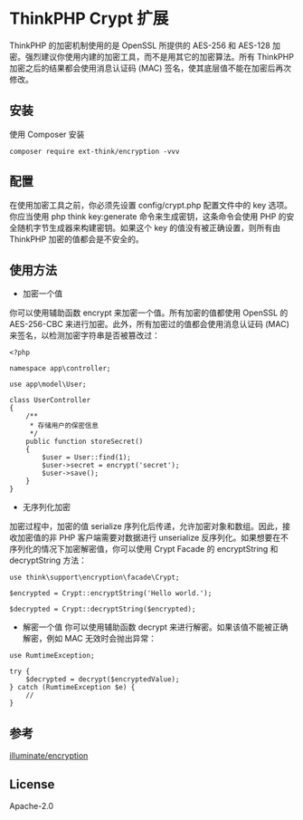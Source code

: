 ThinkPHP Crypt 扩展
===============

ThinkPHP 的加密机制使用的是 OpenSSL 所提供的 AES-256 和 AES-128 加密。强烈建议你使用内建的加密工具，而不是用其它的加密算法。所有 ThinkPHP 加密之后的结果都会使用消息认证码 (MAC) 签名，使其底层值不能在加密后再次修改。

## 安装

使用 Composer 安装

```
composer require ext-think/encryption -vvv
```

## 配置

在使用加密工具之前，你必须先设置 config/crypt.php 配置文件中的 key 选项。你应当使用 php think key:generate 命令来生成密钥，这条命令会使用 PHP 的安全随机字节生成器来构建密钥。如果这个 key 的值没有被正确设置，则所有由 ThinkPHP 加密的值都会是不安全的。

## 使用方法

- 加密一个值

你可以使用辅助函数 encrypt 来加密一个值。所有加密的值都使用 OpenSSL 的 AES-256-CBC 来进行加密。此外，所有加密过的值都会使用消息认证码 (MAC) 来签名，以检测加密字符串是否被篡改过：

```
<?php

namespace app\controller;

use app\model\User;

class UserController
{
    /**
     * 存储用户的保密信息
     */
    public function storeSecret()
    {
        $user = User::find(1);
        $user->secret = encrypt('secret');
        $user->save();
    }
}
```

- 无序列化加密

加密过程中，加密的值 serialize 序列化后传递，允许加密对象和数组。因此，接收加密值的非 PHP 客户端需要对数据进行 unserialize 反序列化。如果想要在不序列化的情况下加密解密值，你可以使用 Crypt Facade 的 encryptString 和 decryptString 方法：

```
use think\support\encryption\facade\Crypt;

$encrypted = Crypt::encryptString('Hello world.');

$decrypted = Crypt::decryptString($encrypted);
```

- 解密一个值
你可以使用辅助函数 decrypt 来进行解密。如果该值不能被正确解密，例如 MAC 无效时会抛出异常：

```
use RumtimeException;

try {
    $decrypted = decrypt($encryptedValue);
} catch (RumtimeException $e) {
    //
}
```

## 参考

[illuminate/encryption](https://github.com/illuminate/encryption)

## License

Apache-2.0